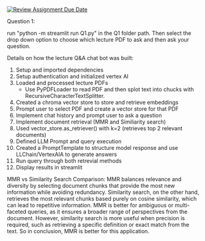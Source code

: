 [![Review Assignment Due Date](https://classroom.github.com/assets/deadline-readme-button-22041afd0340ce965d47ae6ef1cefeee28c7c493a6346c4f15d667ab976d596c.svg)](https://classroom.github.com/a/bWn0IfCm)


Question 1: 

run "python -m streamlit run Q1.py" in the Q1 folder path. Then select the drop down option to choose which lecture PDF to ask and then ask your question.

Details on how the lecture Q&A chat bot was built: 

1. Setup and imported dependencies
2. Setup authentication and initialized vertex AI
3. Loaded and processed lecture PDFs
   - Use PyPDFLoader to read PDF and then splot text into chucks with RecursiveCharacterTextSplitter.
4. Created a chroma vector store to store and retrieve embeddings
5. Prompt user to select PDF and create a vector store for that PDF
6. Implement chat history and prompt user to ask a question
7. Implement document retrieval (MMR and Similiarity search)
8. Used vector_store.as_retriever() with k=2 (retrieves top 2 relevant documents)
9. Defined LLM Prompt and query execution
10. Created a PromptTemplate to structure model response and use LLChain/VertexAIA to generate answers
11. Run query through both retrevial methods
12. Display results in streamlit

MMR vs Similarity Search Comparison:
MMR balances relevance and diversity by selecting document chunks that provide the most new information while avoiding redundancy. Similarity search, on the other hand, retrieves the most relevant chunks based purely on cosine similarity, which can lead to repetitive information. MMR is better for ambiguous or multi-faceted queries, as it ensures a broader range of perspectives from the document. However, similarity search is more useful when precision is required, such as retrieving a specific definition or exact match from the text. So in conclusion, MMR is better for this application. 